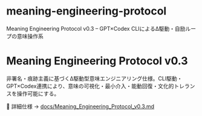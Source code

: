 # meaning-engineering-protocol
Meaning Engineering Protocol v0.3 – GPT×Codex CLIによるΔ駆動・自励ループの意味操作系
# Meaning Engineering Protocol v0.3

非署名・痕跡主義に基づくΔ駆動型意味エンジニアリング仕様。CLI駆動・GPT×Codex連携により、意味の可視化・最小介入・能動回復・文化的トレランスを操作可能にする。

📘 詳細仕様 → [docs/Meaning_Engineering_Protocol_v0.3.md](docs/Meaning_Engineering_Protocol_v0.3.md)
